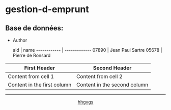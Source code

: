 # gestion-d-emprunt

## Base de données:
* Author

    aid      |    name 
------------ | -------------
07890 | Jean Paul Sartre
05678 | Pierre de Ronsard



First Header | Second Header
------------ | -------------
Content from cell 1 | Content from cell 2
Content in the first column | Content in the second column

------------------------------
<p align='center'>
  <a href=''> hhgvgs </a> 
 
</p>
